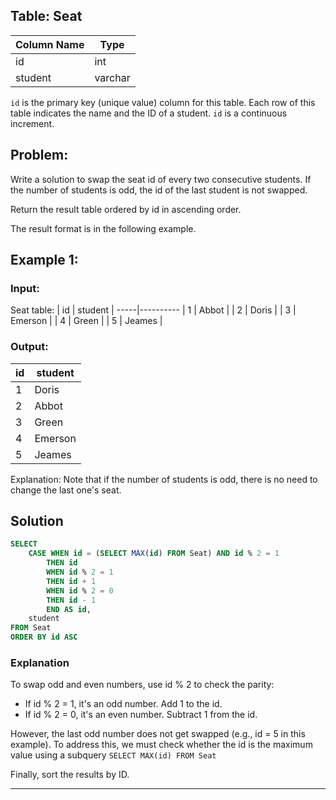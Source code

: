 ## Table: Seat

| Column Name | Type    |
|-------------|---------|
| id          | int     |
| student     | varchar |


`id` is the primary key (unique value) column for this table.
Each row of this table indicates the name and the ID of a student.
`id` is a continuous increment.

## Problem: 
Write a solution to swap the seat id of every two consecutive students. If the number of students is odd, the id of the last student is not swapped.

Return the result table ordered by id in ascending order.

The result format is in the following example.

## Example 1:

### Input: 
Seat table:
| id | student |
-----|----------
| 1  | Abbot   |
| 2  | Doris   |
| 3  | Emerson |
| 4  | Green   |
| 5  | Jeames  |


### Output: 
| id | student |
|----|---------|
| 1  | Doris   |
| 2  | Abbot   |
| 3  | Green   |
| 4  | Emerson |
| 5  | Jeames  |

Explanation: 
Note that if the number of students is odd, there is no need to change the last one's seat.

## Solution

```sql 
SELECT 
    CASE WHEN id = (SELECT MAX(id) FROM Seat) AND id % 2 = 1 
        THEN id
        WHEN id % 2 = 1
        THEN id + 1
        WHEN id % 2 = 0 
        THEN id - 1
        END AS id,
    student
FROM Seat
ORDER BY id ASC
```

### Explanation 

To swap odd and even numbers, use id % 2 to check the parity:

* If id % 2 = 1, it's an odd number. Add 1 to the id.
* If id % 2 = 0, it's an even number. Subtract 1 from the id.

However, the last odd number does not get swapped (e.g., id = 5 in this example). To address this, we must check whether the id is the maximum value using a subquery `SELECT MAX(id) FROM Seat` 

Finally, sort the results by ID.


---
